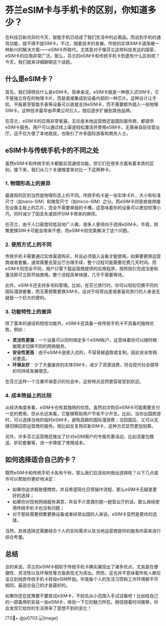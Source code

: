 # 芬兰eSIM卡与手机卡的区别，你知道多少？

在科技日新月异的今天，智能手机已经成了我们生活中的必需品。而说到手机的通信功能，就不得不提SIM卡。不过，随着技术的发展，传统的实体SIM卡逐渐被一种新兴的解决方案——eSIM卡所取代。尤其是对于像芬兰这样科技发达的国家，eSIM卡的应用非常广泛。那么，芬兰的eSIM卡和传统手机卡到底有什么区别呢？今天，我们就来详细聊聊这个话题。

## 什么是eSIM卡？

首先，我们得明白什么是eSIM卡。简单来说，eSIM卡就是一种嵌入式SIM卡，它不是独立存在的物理卡片，而是直接集成到设备内部的一种芯片。这种设计让手机、平板甚至智能手表等设备可以直接支持eSIM卡，而不需要额外插入一张物理SIM卡。这种技术最早由苹果公司引入，随后逐步扩展到其他品牌。

在芬兰，eSIM卡的应用非常普遍。无论是本地运营商还是国际服务商，都提供eSIM卡服务。用户可以通过线上渠道轻松激活并使用eSIM卡，无需亲自前往营业厅。这不仅方便了本地居民，也吸引了许多国际游客和商务人士。

## eSIM卡与传统手机卡的不同之处

虽然eSIM卡和传统手机卡都能实现通信功能，但它们在很多方面有着本质的区别。接下来，我们从几个关键维度来对比一下这两种卡。

### 1. 物理形态上的差异

最直观的区别当然是物理形态上的不同。传统手机卡是一张实体卡片，大小有标准尺寸（如nano-SIM）和微型尺寸（如micro-SIM）之分。而eSIM卡则是直接焊接在设备主板上的芯片，完全不需要单独的卡槽。这意味着你的设备可以更加轻薄小巧，同时减少了因丢失或损坏SIM卡带来的麻烦。

在芬兰，由于人口密度较低且地广人稀，很多人更倾向于选择eSIM卡。毕竟，频繁更换SIM卡可能会带来不便，而eSIM卡则完美解决了这个问题。

### 2. 使用方式上的不同

传统手机卡需要通过实体渠道购买，并且必须插入设备才能使用。如果要更换运营商或者套餐，通常需要去营业厅办理手续，整个过程可能需要花费几天时间。而eSIM卡则完全不同，用户只需下载运营商提供的应用程序，按照指引完成注册和激活即可立即开始使用。整个流程简单快捷，几乎不需要等待。

此外，eSIM卡还支持多号码管理。比如，在芬兰旅行时，你可以轻松切换不同的国际漫游套餐，而无需频繁更换SIM卡。这对于经常出差或者喜欢旅行的人来说无疑是一个巨大的便利。

### 3. 功能特性上的差异

除了基本的通话和短信功能外，eSIM卡还具备一些传统手机卡不具备的独特优势。例如：

- **灵活性更强**：一个设备可以同时绑定多个eSIM账户，这意味着你可以随时根据需求切换不同的网络服务。
- **安全性更高**：由于eSIM卡是嵌入式的，不容易被盗取或复制，因此安全性相对更高。
- **环保友好**：少了大量废弃的实体SIM卡，减少了资源浪费，符合现代社会倡导的可持续发展理念。

在芬兰这样一个注重环保意识的社会中，这些特点显然更容易受到欢迎。

### 4. 成本效益上的比较

从经济角度来看，eSIM卡也有其独特的优势。虽然初次购买eSIM卡可能需要支付一定的费用，但从长远来看，它能够帮助用户节省不少开支。比如，当你出国旅游时，可以选择当地的临时eSIM卡，避免高额的国际漫游费；当回国后，又可以无缝切换回原运营商的服务。相比起反复购买新SIM卡，这种方式显然更加划算。

另外，许多芬兰运营商还推出了针对eSIM用户的专属优惠活动，比如流量包赠送、折扣套餐等，进一步降低了使用成本。

## 如何选择适合自己的卡？

既然eSIM卡和传统手机卡各有千秋，那么我们应该如何做出选择呢？以下几点或许可以帮助你更好地决定：

- 如果你追求极致便携性，并且希望简化日常操作流程，那么eSIM卡无疑是更好的选择；
- 如果你对现有网络服务满意，并且不介意偶尔跑一趟营业厅的话，那么继续使用传统手机卡也没有问题；
- 对于那些需要频繁更换设备或者经常出国的人来说，eSIM卡显然是更优的选择。

当然，具体选择还需要结合个人的实际需求以及当地运营商提供的服务内容来进行综合考量。

## 总结

总的来说，芬兰的eSIM卡相较于传统手机卡确实展现出了诸多优点，尤其是在便捷性、灵活性以及环保性等方面表现尤为突出。然而，这也并不意味着所有人都应该立刻抛弃传统手机卡转投eSIM怀抱。毕竟每个人的生活习惯和工作环境都不尽相同，最适合自己的才是最好的。

如果你还在犹豫要不要尝试eSIM卡，不妨先从小范围入手试试看吧！比如给自己的一部备用机安装一张eSIM卡，体验一下它的魅力所在。相信随着时间推移，你会发现它给你的生活带来了意想不到的变化！

[TG💪+ @jx0703 ![Image](https://github.com/user-attachments/assets/dbca1d08-cadb-493c-b0ec-ad6f7a83f270)]